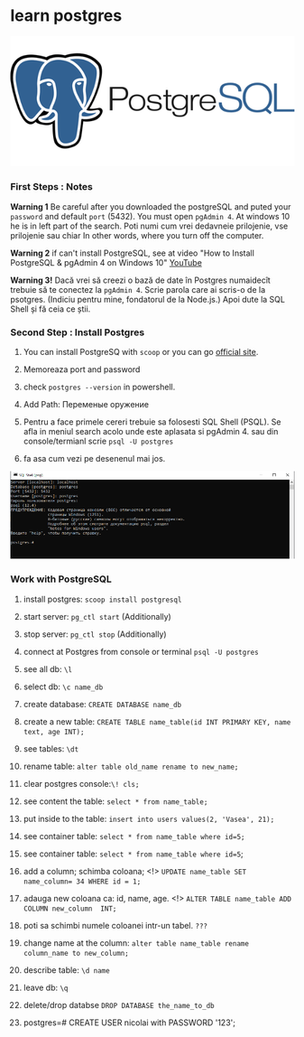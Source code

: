 # learn postgres
![JavaScript](img/postgres.png)

### First Steps : Notes

**Warning 1** Be careful after you downloaded the postgreSQL and puted your `password` and default `port` (5432). You must open `pgAdmin 4`. At windows 10 he is in left part of the search. Poti numi cum vrei dedavneie prilojenie, vse prilojenie sau chiar In other words, where you turn off the computer.

**Warning 2** if can't install PostgreSQL, see at video "How to Install PostgreSQL & pgAdmin 4 on Windows 10" [YouTube](https://www.youtube.com/watch?v=e1MwsT5FJRQ&list=PLQqEY2kzSbZ5m0FyWH0BuOiCne05mwecW&index=6&ab_channel=ProgrammingKnowledge)

**Warning 3!** Dacă vrei să creezi o bază de date în Postgres numaidecît trebuie să te conectez la `pgAdmin 4`. Scrie parola care ai scris-o de la psotgres. (Indiciu pentru mine, fondatorul de la Node.js.) Apoi dute la SQL Shell și fă ceia ce știi.

### Second Step : Install Postgres

1. You can install PostgreSQ with `scoop` or you can go [official site](https://www.postgresql.org/download/). 

2. Memoreaza port and password

3. check `postgres --version` in powershell.

4. Add Path: Переменые оружение

5. Pentru a face primele cereri trebuie sa folosesti SQL Shell (PSQL). Se afla in meniul search acolo unde este aplasata si pgAdmin 4. sau din console/termianl scrie `psql -U postgres` 

6. fa asa cum vezi pe desenenul mai jos.

![PSQL](img/SQL_Shell_PSQL.PNG) 

### Work with PostgreSQL

1. install postgres: `scoop install postgresql`

2. start server: `pg_ctl start`  (Additionally)

3. stop server: `pg_ctl stop` (Additionally)

4. connect at Postgres from console or terminal `psql -U postgres`

5. see all db: `\l`

6. select db: `\c name_db`

7. create database: `CREATE DATABASE name_db`

8. create a new table:
`CREATE TABLE name_table(id INT PRIMARY KEY, name text, age INT);`

9. see tables: `\dt`

10. rename table: `alter table old_name rename to new_name;`

11. clear postgres console:`\! cls;`

12. see content the table: `select * from name_table;`

13. put inside to the table: 
`insert into users values(2, 'Vasea', 21);`

14. see container table:
`select * from name_table where id=5;`

15. see container table: `select * from name_table where id=5`;

16. add a column; schimba coloana; <!>
`UPDATE name_table SET name_column= 34 WHERE id = 1;`

17. adauga new coloana ca: id, name, age. <!>
`ALTER TABLE name_table ADD COLUMN new_column  INT; `

18. poti sa schimbi numele coloanei intr-un tabel.
`???`

19. change name at the column:
`alter table name_table rename column_name to new_column;`

20. describe table: `\d name`

21. leave db: `\q`

22. delete/drop databse `DROP DATABASE the_name_to_db`

23. postgres=# CREATE USER nicolai with PASSWORD '123';

